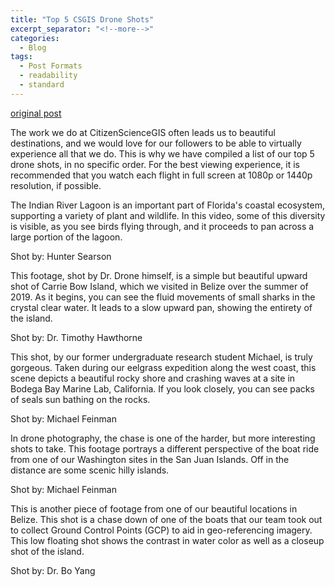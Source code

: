 ```yaml
---
title: "Top 5 CSGIS Drone Shots"
excerpt_separator: "<!--more-->"
categories:
  - Blog
tags:
  - Post Formats
  - readability
  - standard
---
```

[original post](https://www.citizensciencegis.org/blog/top-5-csgis-drone-shots)

The work we do at CitizenScienceGIS often leads us to beautiful destinations, and we would love for our followers to be able to virtually experience all that we do. This is why we have compiled a list of our top 5 drone shots, in no specific order. For the best viewing experience, it is recommended that you watch each flight in full screen at 1080p or 1440p resolution, if possible.

The Indian River Lagoon is an important part of Florida's coastal ecosystem, supporting a variety of plant and wildlife. In this video, some of this diversity is visible, as you see birds flying through, and it proceeds to pan across a large portion of the lagoon.

Shot by: Hunter Searson


This  footage, shot by Dr. Drone himself, is a simple but beautiful upward  shot of Carrie Bow Island, which we visited in Belize over the summer of  2019. As it begins, you can see the fluid movements of small sharks in  the crystal clear water. It leads to a slow upward pan, showing the  entirety of the island.

Shot by: Dr. Timothy Hawthorne


This  shot, by our former undergraduate research student Michael, is truly  gorgeous. Taken during our eelgrass expedition along the west coast,  this scene depicts a beautiful rocky shore and crashing waves at a site  in Bodega Bay Marine Lab, California. If you look closely, you can see  packs of seals sun bathing on the rocks.

Shot by: Michael Feinman


In drone photography, the chase is one of the harder, but more interesting shots to take. This footage portrays a different perspective of the boat ride from one of our Washington sites in the San Juan Islands. Off in the distance are some scenic hilly islands.

Shot by: Michael Feinman


This is another piece of footage from one of our beautiful locations in Belize. This shot is a chase down of one of the boats that our team took out to collect Ground Control Points (GCP) to aid in geo-referencing imagery. This low floating shot shows the contrast in water color as well as a closeup shot of the island.

Shot by: Dr. Bo Yang